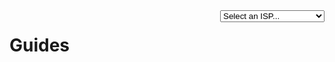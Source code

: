 <div style="float: right">
  <select isp autocomplete="off" class="md-button button-arrow">
    <option value="#">Select an ISP...</option>
    <option value="att">&#127482;&#127480; AT&T</option>
    <option value="bell-aliant">&#127464;&#127462; Bell Aliant</option>
    <option value="bell-canada">&#127464;&#127462; Bell Canada</option>
    <option value="bell-icg">&#127464;&#127462; Bell ICG</option>
    <option value="bell-mts">&#127464;&#127462; Bell MTS</option>
    <option value="bouygues-sa">&#127467;&#127479; Bouygues S.A</option>
    <option value="frontier">&#127482;&#127480; Frontier</option>
    <option value="lightspeed">&#127468;&#127463; Lightspeed</option>
    <option value="orange-sa">&#127467;&#127479; Orange S.A.</option>
    <option value="orange-polska-sa">&#127477;&#127473; Orange Polska S.A.</option>
    <option value="rogers">&#127464;&#127462; Rogers</option>
    <option value="sonic">&#127482;&#127480; Sonic</option>
    <option value="telus">&#127464;&#127462; Telus</option>
    <option value="virgin-media">&#127468;&#127463; Virgin Media O2</option>
  </select>
</div>

# Guides
